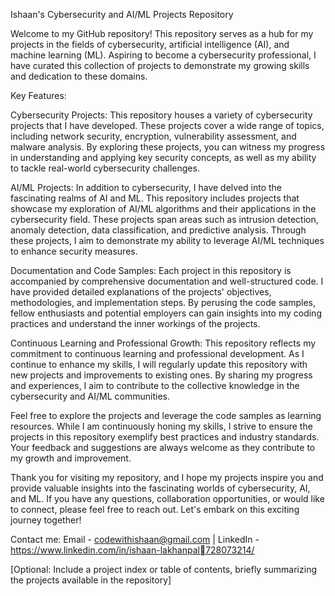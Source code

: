 Ishaan's Cybersecurity and AI/ML Projects Repository

Welcome to my GitHub repository! This repository serves as a hub for my projects in the fields of cybersecurity, artificial intelligence (AI), and machine learning (ML). Aspiring to become a cybersecurity professional, I have curated this collection of projects to demonstrate my growing skills and dedication to these domains.

Key Features:

Cybersecurity Projects: This repository houses a variety of cybersecurity projects that I have developed. These projects cover a wide range of topics, including network security, encryption, vulnerability assessment, and malware analysis. By exploring these projects, you can witness my progress in understanding and applying key security concepts, as well as my ability to tackle real-world cybersecurity challenges.

AI/ML Projects: In addition to cybersecurity, I have delved into the fascinating realms of AI and ML. This repository includes projects that showcase my exploration of AI/ML algorithms and their applications in the cybersecurity field. These projects span areas such as intrusion detection, anomaly detection, data classification, and predictive analysis. Through these projects, I aim to demonstrate my ability to leverage AI/ML techniques to enhance security measures.

Documentation and Code Samples: Each project in this repository is accompanied by comprehensive documentation and well-structured code. I have provided detailed explanations of the projects' objectives, methodologies, and implementation steps. By perusing the code samples, fellow enthusiasts and potential employers can gain insights into my coding practices and understand the inner workings of the projects.

Continuous Learning and Professional Growth: This repository reflects my commitment to continuous learning and professional development. As I continue to enhance my skills, I will regularly update this repository with new projects and improvements to existing ones. By sharing my progress and experiences, I aim to contribute to the collective knowledge in the cybersecurity and AI/ML communities.

Feel free to explore the projects and leverage the code samples as learning resources. While I am continuously honing my skills, I strive to ensure the projects in this repository exemplify best practices and industry standards. Your feedback and suggestions are always welcome as they contribute to my growth and improvement.

Thank you for visiting my repository, and I hope my projects inspire you and provide valuable insights into the fascinating worlds of cybersecurity, AI, and ML. If you have any questions, collaboration opportunities, or would like to connect, please feel free to reach out. Let's embark on this exciting journey together!

Contact me: Email - codewithishaan@gmail.com | LinkedIn - https://www.linkedin.com/in/ishaan-lakhanpal728073214/


[Optional: Include a project index or table of contents, briefly summarizing the projects available in the repository]
